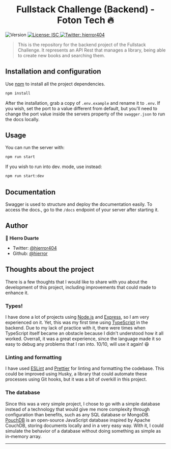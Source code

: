 <h1 align="center">Fullstack Challenge (<strong>Backend</strong>) - Foton Tech 🔥</h1>
<p>
  <img alt="Version" src="https://img.shields.io/badge/version-1.0.0-blue.svg?cacheSeconds=2592000" />
  <a href="#" target="_blank">
    <img alt="License: ISC" src="https://img.shields.io/badge/License-ISC-yellow.svg" />
  </a>
  <a href="https://twitter.com/hierror404" target="_blank">
    <img alt="Twitter: hierror404" src="https://img.shields.io/twitter/follow/hierror404.svg?style=social" />
  </a>
</p>

> This is the repository for the backend project of the Fullstack Challenge. It represents an API Rest that manages a library, being able to create new books and searching them.

## Installation and configuration

Use [npm](https://www.npmjs.com/) to install all the project dependencies.

```sh
npm install
```

After the installation, grab a copy of `.env.example` and rename it to `.env`. If you wish, set the port to a value different from default, but you'll need to change the port value inside the servers property of the `swagger.json` to run the docs locally.

## Usage

You can run the server with:

```sh
npm run start
```

If you wish to run into dev. mode, use instead:

```sh
npm run start:dev
```

## Documentation

Swagger is used to structure and deploy the documentation easily. To access the docs., go to the `/docs` endpoint of your server after starting it.

## Author

👤 **Hierro Duarte <hierror>**

-   Twitter: [@hierror404](https://twitter.com/hierror404)
-   Github: [@hierror](https://github.com/hierror)

## Thoughts about the project

There is a few thoughts that I would like to share with you about the development of this project, including improvements that could made to enhance it.

### Types!

I have done a lot of projects using [Node.js](https://nodejs.org/) and [Express](https://expressjs.com/pt-br/), so I am very experienced on it. Yet, this was my first time using [TypeScript](https://www.typescriptlang.org/) in the backend. Due to my lack of practice with it, there were times when TypeScript itself became an obstacle because I didn't understood how it all worked. Overrall, it was a great experience, since the language made it so easy to debug any problems that I ran into. 10/10, will use it again! 😆

### Linting and formatting

I have used [ESLint](https://eslint.org/) and [Prettier](https://prettier.io/) for linting and formatting the codebase. This could be improved using Husky, a library that could automate these processes using Git hooks, but it was a bit of overkill in this project.

### The database

Since this was a very simple project, I chose to go with a simple database instead of a technology that would give me more complexity through configuration than benefits, such as any SQL database or MongoDB. [PouchDB](https://pouchdb.com/) is an open-source JavaScript database inspired by Apache CouchDB, storing documents locally and in a very easy way. With it, I could simulate the behavior of a database without doing something as simple as in-memory array.

---
